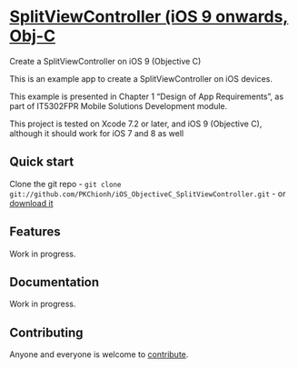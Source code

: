 # [SplitViewController (iOS 9 onwards, Obj-C](https://github.com/PKChionh/iOS_ObjectiveC_SplitViewController)
Create a SplitViewController on iOS 9 (Objective C)

This is an example app to create a SplitViewController on iOS devices.

This example is presented in Chapter 1 “Design of App Requirements”, as part of IT5302FPR Mobile Solutions Development module. 

This project is tested on Xcode 7.2 or later, and iOS 9 (Objective C), although it should work for iOS 7 and 8 as well 

## Quick start

Clone the git repo - `git clone git://github.com/PKChionh/iOS_ObjectiveC_SplitViewController.git` -
or [download it](https://github.com/PKChionh/iOS_ObjectiveC_SplitViewController/zipball/master)

## Features

Work in progress.

## Documentation

Work in progress.


## Contributing

Anyone and everyone is welcome to [contribute](/PKChionh/iOS_ObjectiveC_SplitViewController/blob/master/doc/contribute.md).
